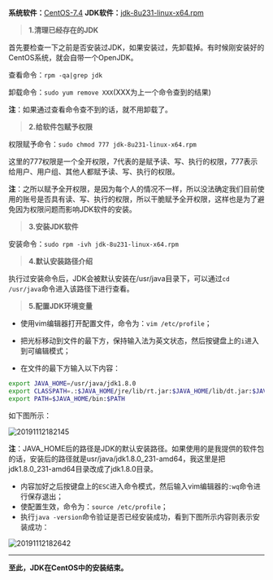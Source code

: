 **系统软件：**[CentOS-7.4](https://pan.baidu.com/s/1HwhZa1xWg8aDipRdQgfkyg)  **JDK软件：**[jdk-8u231-linux-x64.rpm](https://pan.baidu.com/s/1DBpTE5z3trB_LhivqNx0Uw)

> **1.清理已经存在的JDK**

首先要检查一下之前是否安装过JDK，如果安装过，先卸载掉。有时候刚安装好的CentOS系统，就会自带一个OpenJDK。

查看命令：`rpm -qa|grep jdk`

卸载命令：`sudo yum remove XXX`(XXX为上一个命令查到的结果)

**注**：如果通过查看命令查不到的话，就不用卸载了。

> **2.给软件包赋予权限**

权限赋予命令：`sudo chmod 777 jdk-8u231-linux-x64.rpm`

这里的777权限是一个全开权限，7代表的是赋予读、写、执行的权限，777表示给用户、用户组、其他人都赋予读、写、执行的权限。

**注**：之所以赋予全开权限，是因为每个人的情况不一样，所以没法确定我们目前使用的账号是否具有读、写、执行的权限，所以干脆赋予全开权限，这样也是为了避免因为权限问题而影响JDK软件的安装。

> **3.安装JDK软件**

安装命令：`sudo rpm -ivh jdk-8u231-linux-x64.rpm`

> **4.默认安装路径介绍**

执行过安装命令后，JDK会被默认安装在/usr/java目录下，可以通过`cd /usr/java`命令进入该路径下进行查看。

> **5.配置JDK环境变量**

- 使用vim编辑器打开配置文件，命令为：`vim /etc/profile`；

- 把光标移动到文件的最下方，保持输入法为英文状态，然后按键盘上的`i`进入到可编辑模式；
- 在文件的最下方输入以下内容：

```bash
export JAVA_HOME=/usr/java/jdk1.8.0
export CLASSPATH=.:$JAVA_HOME/jre/lib/rt.jar:$JAVA_HOME/lib/dt.jar:$JAVA_HOME/lib/tools.jar
export PATH=$JAVA_HOME/bin:$PATH
```

如下图所示：

<img src="https://cdn.jsdelivr.net/gh/gongcqq/FigureBed@main/Image/Typora/20201118133553.jpg" alt="20191112182145"  />

**注**：JAVA_HOME后的路径是JDK的默认安装路径。如果使用的是我提供的软件包的话，安装后的路径就是usr/java/jdk1.8.0_231-amd64，我这里是把jdk1.8.0_231-amd64目录改成了jdk1.8.0目录。

- 内容加好之后按键盘上的`ESC`进入命令模式，然后输入vim编辑器的`:wq`命令进行保存退出；
- 使配置生效，命令为：`source /etc/profile`；
- 执行`java -version`命令验证是否已经安装成功，看到下图所示内容则表示安装成功：

![20191112182642](https://cdn.jsdelivr.net/gh/gongcqq/FigureBed@main/Image/Typora/20201118133606.jpg) 

------

**至此，JDK在CentOS中的安装结束。**